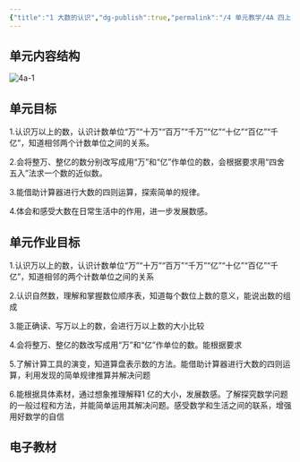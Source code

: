 ```yaml
---
{"title":"1 大数的认识","dg-publish":true,"permalink":"/4 单元教学/4A 四上/1 大数的认识/","dgPassFrontmatter":true,"noteIcon":""}
---
```



## 单元内容结构

![4a-1](https://r2.edui123.com/2023/05/4a-1.png)

## 单元目标

1.认识万以上的数，认识计数单位“万”“十万”“百万”“千万”“亿”“十亿”“百亿”“千亿”，知道相邻两个计数单位之间的关系。

2.会将整万、整亿的数分别改写成用“万”和“亿”作单位的数，会根据要求用“四舍五入”法求一个数的近似数。

3.能借助计算器进行大数的四则运算，探索简单的规律。

4.体会和感受大数在日常生活中的作用，进一步发展数感。

## 单元作业目标

1.认识万以上的数，认识计数单位“万”“十万”“百万”“千万”“亿”“十亿”“百亿”“千亿”，知道相邻的两个计数单位之间的关系

2.认识自然数，理解和掌握数位顺序表，知道每个数位上数的意义，能说出数的组成

3.能正确读、写万以上的数，会进行万以上数的大小比较

4.会将整万、整亿的数改写成用“万”和“亿”作单位的数。能根据要求

5.了解计算工具的演变，知道算盘表示数的方法。能借助计算器进行大数的四则运算，利用发现的简单规律推算并解决问题

6.能根据具体素材，通过想象推理解释1 亿的大小，发展数感。了解探究数学问题的一般过程和方法，并能简单运用其解决问题。感受数学和生活之间的联系，增强用好数学的自信


## 电子教材


